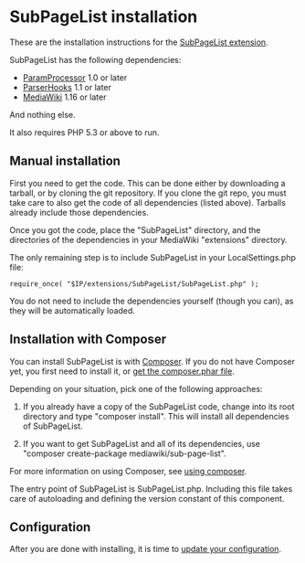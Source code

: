 # SubPageList installation

These are the installation instructions for the [SubPageList extension](README.md).

SubPageList has the following dependencies:

* [ParamProcessor](https://www.mediawiki.org/wiki/Extension:ParamProcessor) 1.0 or later
* [ParserHooks](https://github.com/wikimedia/mediawiki-extensions-ParserHooks/blob/master/README.md) 1.1 or later
* [MediaWiki](https://www.mediawiki.org/) 1.16 or later

And nothing else.

It also requires PHP 5.3 or above to run.

## Manual installation

First you need to get the code. This can be done either by downloading a tarball,
or by cloning the git repository. If you clone the git repo, you must take care
to also get the code of all dependencies (listed above). Tarballs already include
those dependencies.

Once you got the code, place the "SubPageList" directory, and the directories of
the dependencies in your MediaWiki "extensions" directory.

The only remaining step is to include SubPageList in your LocalSettings.php file:

    require_once( "$IP/extensions/SubPageList/SubPageList.php" );

You do not need to include the dependencies yourself (though you can), as they
will be automatically loaded.

## Installation with Composer

You can install SubPageList is with [Composer](http://getcomposer.org).
If you do not have Composer yet, you first need to install it, or
[get the composer.phar file](http://getcomposer.org/composer.phar).

Depending on your situation, pick one of the following approaches:

1. If you already have a copy of the SubPageList code, change into its root
directory and type "composer install". This will install all dependencies of SubPageList.

2. If you want to get SubPageList and all of its dependencies, use
"composer create-package mediawiki/sub-page-list".

For more information on using Composer, see [using composer](http://getcomposer.org/doc/01-basic-usage.md).

The entry point of SubPageList is SubPageList.php. Including this file
takes care of autoloading and defining the version constant of this component.

Configuration
-------------

After you are done with installing, it is time to [update your configuration](CONFIGURATION.md).